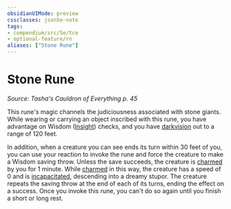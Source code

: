```yaml
---
obsidianUIMode: preview
cssclasses: json5e-note
tags:
- compendium/src/5e/tce
- optional-feature/rn
aliases: ["Stone Rune"]
---
```

# Stone Rune
*Source: Tasha's Cauldron of Everything p. 45* 

This rune's magic channels the judiciousness associated with stone giants. While wearing or carrying an object inscribed with this rune, you have advantage on Wisdom ([Insight](../../../Rules%20&%20Options/5e%20Rules/skills.md##Insight)) checks, and you have [darkvision](../../../Rules%20&%20Options/5e%20Rules/senses.md##darkvision) out to a range of 120 feet.

In addition, when a creature you can see ends its turn within 30 feet of you, you can use your reaction to invoke the rune and force the creature to make a Wisdom saving throw. Unless the save succeeds, the creature is [charmed](../../../Rules%20&%20Options/5e%20Rules/conditions.md##charmed) by you for 1 minute. While [charmed](../../../Rules%20&%20Options/5e%20Rules/conditions.md##charmed) in this way, the creature has a speed of 0 and is [incapacitated](../../../Rules%20&%20Options/5e%20Rules/conditions.md##incapacitated), descending into a dreamy stupor. The creature repeats the saving throw at the end of each of its turns, ending the effect on a success. Once you invoke this rune, you can't do so again until you finish a short or long rest.